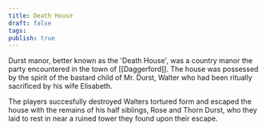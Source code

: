 ```yaml
---
title: Death House
draft: false
tags: 
publish: true
---
```

Durst manor, better known as the 'Death House', was a country manor the party encountered in the town of [[Daggerford]].  The house was possessed by the spirit of the bastard child of Mr. Durst, Walter who had been ritually sacrificed by his wife Elisabeth.

The players succesfully destroyed Walters tortured form and escaped the house with the remains of his half siblings, Rose and Thorn Durst, who they laid to rest in near a ruined tower they found upon their escape.
